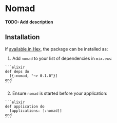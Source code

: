 # Nomad

**TODO: Add description**

## Installation

If [available in Hex](https://hex.pm/docs/publish), the package can be installed as:

  1. Add `nomad` to your list of dependencies in `mix.exs`:

    ```elixir
    def deps do
      [{:nomad, "~> 0.1.0"}]
    end
    ```

  2. Ensure `nomad` is started before your application:

    ```elixir
    def application do
      [applications: [:nomad]]
    end
    ```

